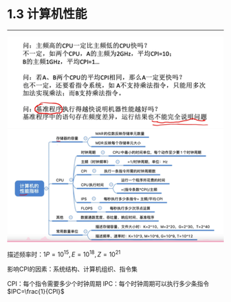 # 1.3 计算机性能

---

![](assets/Pasted%20image%2020250507163344.png)
![](assets/Pasted%20image%2020250507163359.png)

描述频率时：$1P = 10^{15},E=10^{18},Z=10^{21}$ 

影响CPI的因素：系统结构、计算机组织、指令集

CPI：每个指令需要多少个时钟周期
IPC：每个时钟周期可以执行多少条指令
	$IPC=\frac{1}{CPI}$

